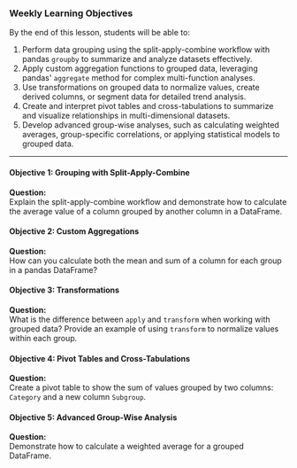### Weekly Learning Objectives

By the end of this lesson, students will be able to:

1. Perform data grouping using the split-apply-combine workflow with pandas `groupby` to summarize and analyze datasets effectively.
2. Apply custom aggregation functions to grouped data, leveraging pandas' `aggregate` method for complex multi-function analyses.
3. Use transformations on grouped data to normalize values, create derived columns, or segment data for detailed trend analysis.
4. Create and interpret pivot tables and cross-tabulations to summarize and visualize relationships in multi-dimensional datasets.
5. Develop advanced group-wise analyses, such as calculating weighted averages, group-specific correlations, or applying statistical models to grouped data.

---


#### **Objective 1: Grouping with Split-Apply-Combine**

**Question:**  
Explain the split-apply-combine workflow and demonstrate how to calculate the average value of a column grouped by another column in a DataFrame.


#### **Objective 2: Custom Aggregations**

**Question:**  
How can you calculate both the mean and sum of a column for each group in a pandas DataFrame?

#### **Objective 3: Transformations**

**Question:**  
What is the difference between `apply` and `transform` when working with grouped data? Provide an example of using `transform` to normalize values within each group.

#### **Objective 4: Pivot Tables and Cross-Tabulations**

**Question:**  
Create a pivot table to show the sum of values grouped by two columns: `Category` and a new column `Subgroup`.


#### **Objective 5: Advanced Group-Wise Analysis**

**Question:**  
Demonstrate how to calculate a weighted average for a grouped DataFrame.

